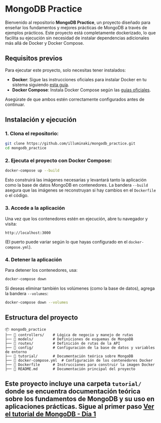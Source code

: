 # MongoDB Practice

Bienvenido al repositorio **MongoDB Practice**, un proyecto diseñado para enseñar los fundamentos y mejores prácticas de MongoDB a través de ejemplos prácticos. Este proyecto está completamente dockerizado, lo que facilita su ejecución sin necesidad de instalar dependencias adicionales más allá de Docker y Docker Compose.

## Requisitos previos
Para ejecutar este proyecto, solo necesitas tener instalados:

- **Docker**: Sigue las instrucciones oficiales para instalar Docker en tu sistema siguiendo [esta guía](https://docs.docker.com/engine/install/ubuntu/).
- **Docker Compose**: Instala Docker Compose según las [guías oficiales](https://docs.docker.com/compose/install/).

Asegúrate de que ambos estén correctamente configurados antes de continuar.

## Instalación y ejecución

### 1. Clona el repositorio:
```bash
git clone https://github.com/illuminaki/mongodb_practice.git
cd mongodb_practice
```

### 2. Ejecuta el proyecto con Docker Compose:
```bash
docker-compose up --build
```
Esto construirá las imágenes necesarias y levantará tanto la aplicación como la base de datos MongoDB en contenedores. La bandera `--build` asegura que las imágenes se reconstruyan si hay cambios en el `Dockerfile` o el código.

### 3. Accede a la aplicación
Una vez que los contenedores estén en ejecución, abre tu navegador y visita:
```
http://localhost:3000
```
(El puerto puede variar según lo que hayas configurado en el `docker-compose.yml`).

### 4. Detener la aplicación
Para detener los contenedores, usa:
```bash
docker-compose down
```
Si deseas eliminar también los volúmenes (como la base de datos), agrega la bandera `--volumes`:
```bash
docker-compose down --volumes
```

## Estructura del proyecto
```
📦 mongodb_practice
├── 📂 controllers/    # Lógica de negocio y manejo de rutas
├── 📂 models/         # Definiciones de esquemas de MongoDB
├── 📂 routes/         # Definición de rutas de la API
├── 📂 config/         # Configuración de la base de datos y variables de entorno
├── 📂 tutorial/       # Documentación teórica sobre MongoDB
├── 📜 docker-compose.yml  # Configuración de los contenedores Docker
├── 📜 Dockerfile      # Instrucciones para construir la imagen Docker
├── 📜 README.md       # Documentación principal del proyecto
```

Este proyecto incluye una carpeta `tutorial/` donde se encuentra documentación teórica sobre los fundamentos de MongoDB y su uso en aplicaciones prácticas.
Sigue al primer paso [Ver el tutorial de MongoDB - Día 1](tutorial/day1_mongodb_basics.md)
---




